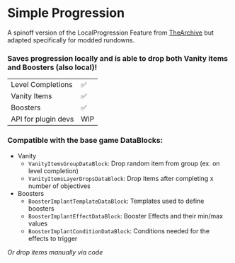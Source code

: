 # Simple Progression

A spinoff version of the LocalProgression Feature from [TheArchive](https://github.com/AuriRex/GTFO_TheArchive) but adapted specifically for modded rundowns.

### Saves progression locally and is able to drop both Vanity items and Boosters (also local)!
| | |
|---|---|
|Level Completions|✅|
|Vanity Items|✅|
|Boosters|✅|
|API for plugin devs|WIP|

### Compatible with the base game DataBlocks:
* Vanity
    * `VanityItemsGroupDataBlock`: Drop random item from group (ex. on level completion)
    * `VanityItemsLayerDropsDataBlock`: Drop items after completing x number of objectives
* Boosters
    * `BoosterImplantTemplateDataBlock`: Templates used to define boosters
    * `BoosterImplantEffectDataBlock`: Booster Effects and their min/max values
    * `BoosterImplantConditionDataBlock`: Conditions needed for the effects to trigger

*Or drop items manually via code*

